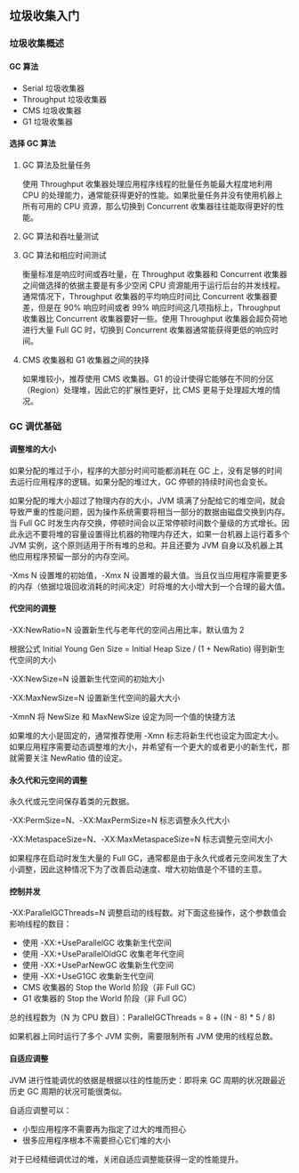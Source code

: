 ## 垃圾收集入门

### 垃圾收集概述

#### GC 算法

- Serial 垃圾收集器
- Throughput 垃圾收集器
- CMS 垃圾收集器
- G1 垃圾收集器

#### 选择 GC 算法

1. GC 算法及批量任务

   使用 Throughput 收集器处理应用程序线程的批量任务能最大程度地利用 CPU 的处理能力，通常能获得更好的性能。如果批量任务并没有使用机器上所有可用的 CPU 资源，那么切换到 Concurrent 收集器往往能取得更好的性能。

2. GC 算法和吞吐量测试

3. GC 算法和相应时间测试

   衡量标准是响应时间或吞吐量，在 Throughput 收集器和 Concurrent 收集器之间做选择的依据主要是有多少空闲 CPU 资源能用于运行后台的并发线程。通常情况下，Throughput 收集器的平均响应时间比 Concurrent 收集器要差，但是在 90% 响应时间或者 99% 响应时间这几项指标上，Throughput 收集器比 Concurrent 收集器要好一些。使用 Throughput 收集器会超负荷地进行大量 Full GC 时，切换到 Concurrent 收集器通常能获得更低的响应时间。

4. CMS 收集器和 G1 收集器之间的抉择

   如果堆较小，推荐使用 CMS 收集器。G1 的设计使得它能够在不同的分区（Region）处理堆，因此它的扩展性更好，比 CMS 更易于处理超大堆的情况。

### GC 调优基础

#### 调整堆的大小

如果分配的堆过于小，程序的大部分时间可能都消耗在 GC 上，没有足够的时间去运行应用程序的逻辑。如果分配的堆过大，GC 停顿的持续时间也会变长。

如果分配的堆大小超过了物理内存的大小，JVM 填满了分配给它的堆空间，就会导致严重的性能问题，因为操作系统需要将相当一部分的数据由磁盘交换到内存。当 Full GC 时发生内存交换，停顿时间会以正常停顿时间数个量级的方式增长。因此永远不要将堆的容量设置得比机器的物理内存还大，如果一台机器上运行着多个 JVM 实例，这个原则适用于所有堆的总和。并且还要为 JVM 自身以及机器上其他应用程序预留一部分的内存空间。

-Xms N 设置堆的初始值，-Xmx N 设置堆的最大值。当且仅当应用程序需要更多的内存（依据垃圾回收消耗的时间决定）时将堆的大小增大到一个合理的最大值。

#### 代空间的调整

-XX:NewRatio=N 设置新生代与老年代的空间占用比率，默认值为 2

根据公式 Initial Young Gen Size = Initial Heap Size / (1 + NewRatio) 得到新生代空间的大小

-XX:NewSize=N 设置新生代空间的初始大小

-XX:MaxNewSize=N 设置新生代空间的最大大小

-XmnN 将 NewSize 和 MaxNewSize 设定为同一个值的快捷方法

如果堆的大小是固定的，通常推荐使用 -Xmn 标志将新生代也设定为固定大小。如果应用程序需要动态调整堆的大小，并希望有一个更大的或者更小的新生代，那就需要关注 NewRatio 值的设定。

#### 永久代和元空间的调整

永久代或元空间保存着类的元数据。

-XX:PermSize=N、-XX:MaxPermSize=N 标志调整永久代大小

-XX:MetaspaceSize=N、-XX:MaxMetaspaceSize=N 标志调整元空间大小

如果程序在启动时发生大量的 Full GC，通常都是由于永久代或者元空间发生了大小调整，因此这种情况下为了改善启动速度、增大初始值是个不错的主意。

#### 控制并发

-XX:ParallelGCThreads=N 调整启动的线程数。对下面这些操作，这个参数值会影响线程的数目：

- 使用 -XX:+UseParallelGC 收集新生代空间
- 使用 -XX:+UseParallelOldGC 收集老年代空间
- 使用 -XX:+UseParNewGC 收集新生代空间
- 使用 -XX:+UseG1GC 收集新生代空间
- CMS 收集器的 Stop the World 阶段（非 Full GC）
- G1 收集器的 Stop the World 阶段（非 Full GC）

总的线程数为（N 为 CPU 数目）：ParallelGCThreads = 8 + ((N - 8) * 5 / 8)

如果机器上同时运行了多个 JVM 实例，需要限制所有 JVM 使用的线程总数。

#### 自适应调整

JVM 进行性能调优的依据是根据以往的性能历史：即将来 GC 周期的状况跟最近历史 GC 周期的状况可能很类似。

自适应调整可以：

- 小型应用程序不需要再为指定了过大的堆而担心
- 很多应用程序根本不需要担心它们堆的大小

对于已经精细调优过的堆，关闭自适应调整能获得一定的性能提升。